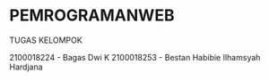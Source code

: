 # PEMROGRAMANWEB
TUGAS KELOMPOK

2100018224 - Bagas Dwi K
2100018253 - Bestan Habibie Ilhamsyah Hardjana
